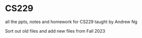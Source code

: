 # CS229
all the ppts, notes and homework for CS229 taught by Andrew Ng

Sort out old files and add new files from Fall 2023
